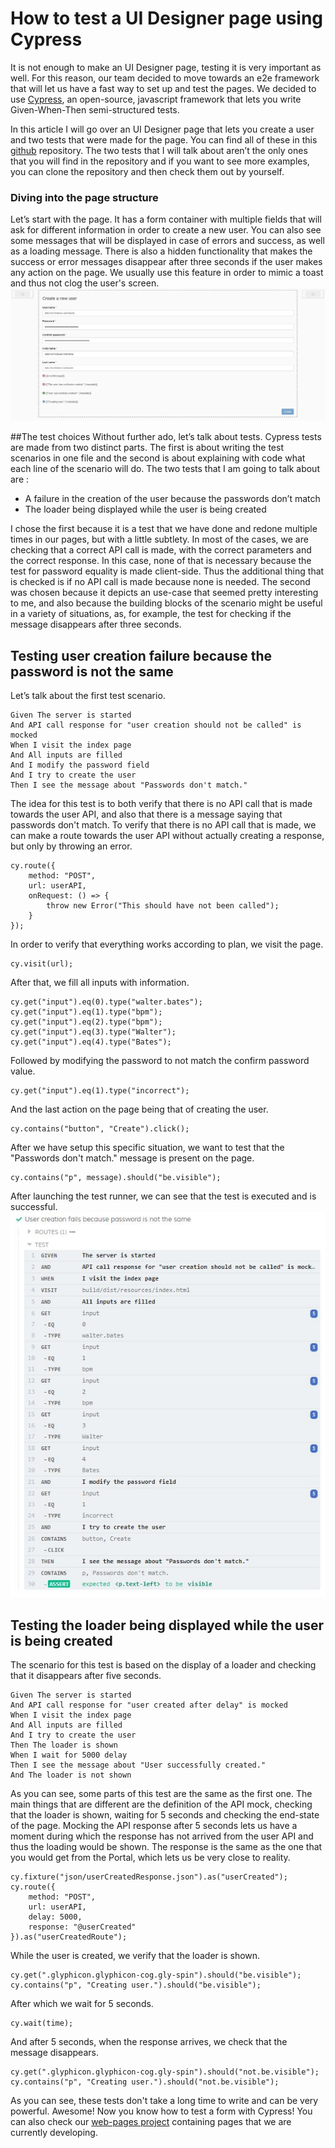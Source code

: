 # How to test a UI Designer page using Cypress

It is not enough to make an UI Designer page, testing it is very important as well. 
For this reason, our team decided to move towards an e2e framework that will let us have a fast way to set up and test the pages. 
We decided to use [Cypress](https://www.cypress.io/), an open-source, javascript framework that lets you write Given-When-Then semi-structured tests.

In this article I will go over an UI Designer page that lets you create a user and two tests that were made for the page. 
You can find all of these in this [github](https://github.com/bonitasoft-labs/bonita-uid-page-cypress-test) repository. 
The two tests that I will talk about aren’t the only ones that you will find in the repository and if you want to see more examples, you can clone the repository and then check them out by yourself.

### Diving into the page structure
Let’s start with the page. It has a form container with multiple fields that will ask for different information in order to create a new user. 
You can also see some messages that will be displayed in case of errors and success, as well as a loading message. 
There is also a hidden functionality that makes the success or error messages disappear after three seconds if the user makes any action on the page. 
We usually use this feature in order to mimic a toast and thus not clog the user's screen.
![page structure](images/page.jpg)

##The test choices
Without further ado, let’s talk about tests. 
Cypress tests are made from two distinct parts. 
The first is about writing the test scenarios in one file and the second is about explaining with code what each line of the scenario will do. 
The two tests that I am going to talk about are :
- A failure in the creation of the user because the passwords don’t match
- The loader being displayed while the user is being created

I chose the first because it is a test that we have done and redone multiple times in our pages, but with a little subtlety. In most of the cases, we are checking that a correct API call is made, with the correct parameters and the correct response. In this case, none of that is necessary because the test for password equality is made client-side. Thus the additional thing that is checked is if no API call is made because none is needed. 
The second was chosen because it depicts an use-case that seemed pretty interesting to me, and also because the building blocks of the scenario might be useful in a variety of situations, as, for example, the test for checking if the message disappears after three seconds.

## Testing user creation failure because the password is not the same
Let’s talk about the first test scenario. 
```code 
Given The server is started
And API call response for "user creation should not be called" is mocked
When I visit the index page
And All inputs are filled
And I modify the password field
And I try to create the user
Then I see the message about "Passwords don't match."
```
The idea for this test is to both verify that there is no API call that is made towards the user API, and also that there is a message saying that passwords don't match. 
To verify that there is no API call that is made, we can make a route towards the user API without actually creating a response, but only by throwing an error.
```code
cy.route({
    method: "POST",
    url: userAPI,
    onRequest: () => {
        throw new Error("This should have not been called");
    }
});
```
In order to verify that everything works according to plan, we visit the page.
```code
cy.visit(url);
```
After that, we fill all inputs with information.
```code
cy.get("input").eq(0).type("walter.bates");
cy.get("input").eq(1).type("bpm");
cy.get("input").eq(2).type("bpm");
cy.get("input").eq(3).type("Walter");
cy.get("input").eq(4).type("Bates");
```
Followed by modifying the password to not match the confirm password value.
```code
cy.get("input").eq(1).type("incorrect");
```
And the last action on the page being that of creating the user.
```code
cy.contains("button", "Create").click();
```
After we have setup this specific situation, we want to test that the "Passwords don't match." message is present on the page.
```code
cy.contains("p", message).should("be.visible");
```
After launching the test runner, we can see that the test is executed and is successful.
![test passwords not matching](images/test_passwords_dont_match.jpg)

## Testing the loader being displayed while the user is being created
The scenario for this test is based on the display of a loader and checking that it disappears after five seconds.
```code
Given The server is started
And API call response for "user created after delay" is mocked
When I visit the index page
And All inputs are filled
And I try to create the user
Then The loader is shown
When I wait for 5000 delay
Then I see the message about "User successfully created."
And The loader is not shown
```
As you can see, some parts of this test are the same as the first one. The main things that are different are the definition of the API mock, checking that the loader is shown, waiting for 5 seconds and checking the end-state of the page.
Mocking the API response after 5 seconds lets us have a moment during which the response has not arrived from the user API and thus the loading would be shown.
The response is the same as the one that you would get from the Portal, which lets us be very close to reality.
```code
cy.fixture("json/userCreatedResponse.json").as("userCreated");
cy.route({
    method: "POST",
    url: userAPI,
    delay: 5000,
    response: "@userCreated"
}).as("userCreatedRoute");
```
While the user is created, we verify that the loader is shown.
```code
cy.get(".glyphicon.glyphicon-cog.gly-spin").should("be.visible");
cy.contains("p", "Creating user.").should("be.visible");
```
After which we wait for 5 seconds.
```code
cy.wait(time);
```
And after 5 seconds, when the response arrives, we check that the message disappears.
```code
cy.get(".glyphicon.glyphicon-cog.gly-spin").should("not.be.visible");
cy.contains("p", "Creating user.").should("not.be.visible");
```

As you can see, these tests don't take a long time to write and can be very powerful. 
Awesome! Now you know how to test a form with Cypress! You can also check our [web-pages project](https://github.com/bonitasoft/bonita-web-pages) containing pages that we are currently developing.
